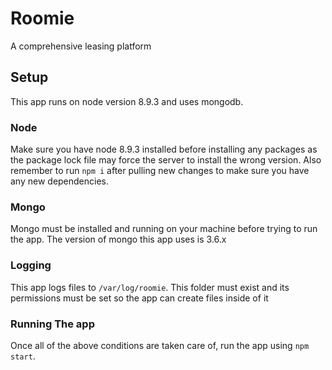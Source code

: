 # Roomie
A comprehensive leasing platform

## Setup
This app runs on node version 8.9.3 and uses mongodb.

### Node
Make sure you have node 8.9.3 installed before installing any packages as the package lock file may force the server to install the wrong version. Also remember to run `npm i` after pulling new changes to make sure you have any new dependencies.

### Mongo
Mongo must be installed and running on your machine before trying to run the app. The version of mongo this app uses is 3.6.x

### Logging
This app logs files to `/var/log/roomie`. This folder must exist and its permissions must be set so the app can create files inside of it

### Running The app
Once all of the above conditions are taken care of, run the app using `npm start`.

